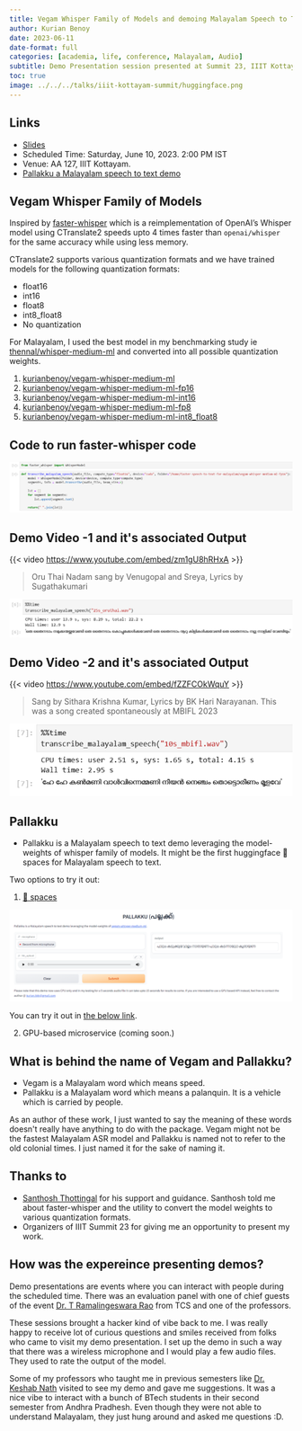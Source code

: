 ```yaml
---
title: Vegam Whisper Family of Models and demoing Malayalam Speech to Text
author: Kurian Benoy
date: 2023-06-11
date-format: full
categories: [academia, life, conference, Malayalam, Audio]
subtitle: Demo Presentation session presented at Summit 23, IIIT Kottayam
toc: true
image: ../../../talks/iiit-kottayam-summit/huggingface.png
---
```


## Links

- [Slides](../../../talks/iiit-kottayam-summit/demo.qmd)
- Scheduled Time: Saturday, June 10, 2023. 2:00 PM IST
- Venue: AA 127, IIIT Kottayam.
- [Pallakku a Malayalam speech to text demo](https://huggingface.co/spaces/kurianbenoy/Pallakku)

## Vegam Whisper Family of Models

Inspired by [faster-whisper](https://github.com/guillaumekln/faster-whisper) which is a 
reimplementation of OpenAI’s Whisper model using CTranslate2 speeds upto 4 times faster
than `openai/whisper` for the same accuracy while using less memory.

CTranslate2 supports various quantization formats and we have trained models for the following
quantization formats:

- float16
- int16
- float8
- int8_float8
- No quantization

For Malayalam, I used the best model in my benchmarking study ie [thennal/whisper-medium-ml](https://huggingface.co/thennal/whisper-medium-ml) and converted into all possible quantization weights.

1. [kurianbenoy/vegam-whisper-medium-ml](https://huggingface.co/kurianbenoy/vegam-whisper-medium-ml)
2. [kurianbenoy/vegam-whisper-medium-ml-fp16](https://huggingface.co/kurianbenoy/vegam-whisper-medium-ml-fp16)
3. [kurianbenoy/vegam-whisper-medium-ml-int16](https://huggingface.co/kurianbenoy/vegam-whisper-medium-ml-int16)
4. [kurianbenoy/vegam-whisper-medium-ml-fp8](https://huggingface.co/kurianbenoy/vegam-whisper-medium-ml-fp8)
5. [kurianbenoy/vegam-whisper-medium-ml-int8_float8](https://huggingface.co/kurianbenoy/vegam-whisper-medium-ml-int8_float8)

## Code to run faster-whisper code

![](../../../talks/iiit-kottayam-summit/faster-whisper.png)

## Demo Video -1 and it's associated Output

{{< video https://www.youtube.com/embed/zm1gU8hRHxA >}}

> Oru Thai Nadam sang by Venugopal and Sreya, Lyrics by Sugathakumari

![Output of clip from Video 1](../../../talks/iiit-kottayam-summit/25s_audio.png)

## Demo Video -2 and it's associated Output

{{< video https://www.youtube.com/embed/fZZFCOkWquY >}}

> Sang by Sithara Krishna Kumar, Lyrics by BK Hari Narayanan. This was a song created spontaneously at MBIFL 2023


![Output of clip from Video 2](../../../talks/iiit-kottayam-summit/10s_audio.png)

## Pallakku

- Pallakku is a Malayalam speech to text demo leveraging the model-weights of whisper family
of models. It might be the first huggingface 🤗 spaces for Malayalam speech to text.

Two options to try it out:

1. [🤗 spaces](https://huggingface.co/spaces/kurianbenoy/Pallakku)

![](../../../talks/delft-fastai/pallakku.png)

You can try it out in [the below link](https://huggingface.co/spaces/kurianbenoy/Pallakku).

2. GPU-based microservice (coming soon.)

## What is behind the name of Vegam and Pallakku?

- Vegam is a Malayalam word which means speed.
- Pallakku is a Malayalam word which means a palanquin. It is a vehicle which is carried by people.

As an author of these work, I just wanted to say the meaning of these words
doesn't really have anything to do with the package. Vegam might not be the
fastest Malayalam ASR model and Pallakku is named not to refer to the old
colonial times. I just named it for the sake of naming it.

## Thanks to

- [Santhosh Thottingal](https://twitter.com/santhoshtr/) for his support and guidance. Santhosh
told me about faster-whisper and the utility to convert the model weights to various quantization formats.
- Organizers of IIIT Summit 23 for giving me an opportunity to present my work.

## How was the expereince presenting demos?

Demo presentations are events where you can interact with people during the scheduled time.
There was an evaluation panel with one of chief guests of the event [Dr. T Ramalingeswara Rao](https://www.linkedin.com/in/dr-t-ramalingeswara-rao-784a903a/) from TCS and one of the professors.

These sessions brought a hacker kind of vibe back to me. I was really happy to receive lot of 
curious questions and smiles received from folks who came to visit my demo presentation.
I set up the demo in such a way that there was a wireless microphone and I would play a few audio files. They used to rate the output of the model.

Some of my professors who taught me in previous semesters like [Dr. Keshab Nath](https://www.iiitkottayam.ac.in/#!/faculty/keshab) visited to see my
demo and gave me suggestions. It was a nice vibe to interact with a bunch of BTech students in their
second semester from Andhra Pradhesh. Even though they were not able to understand Malayalam, they
just hung around and asked me questions :D.
